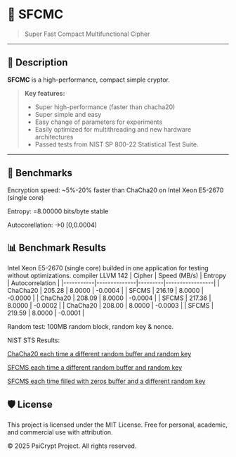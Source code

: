 # 🚀 SFCMC

> Super Fast Compact Multifunctional Cipher

---

## 📖 Description

**SFCMC** is a high-performance, compact simple cryptor.  

> **Key features:**
> - Super high-performance (faster than chacha20)
> - Super simple and easy
> - Easy change of parameters for experiments
> - Easily optimized for multithreading and new hardware architectures
> - Passed tests from NIST SP 800-22 Statistical Test Suite.

---

## 🧪 Benchmarks
Encryption speed: ~5%-20% faster than ChaCha20 on Intel Xeon E5-2670 (single core)

Entropy: =8.00000 bits/byte stable

Autocorellation: ->0  [0,0.0004)

## 📊 Benchmark Results
Intel Xeon E5-2670 (single core)
builded in one application for testing without optimizations. compiler LLVM 142
| Cipher    | Speed (MB/s) | Entropy | Autocorrelation |
|-----------|--------------|---------|-----------------|
| ChaCha20  | 205.28       | 8.0000  | -0.0004          |
| SFCMS     | 216.19       | 8.0000  | -0.0000          |
| ChaCha20  | 208.09       | 8.0000  | -0.0004          |
| SFCMS     | 217.36       | 8.0000  | -0.0002          |
| ChaCha20  | 208.00       | 8.0000  | -0.0003          |
| SFCMS     | 219.59       | 8.0000  | -0.0001          |

Random test: 100MB random block, random key & nonce.


NIST STS Results:

[ChaCha20 each time a different random buffer and random key](Results/chachaRND.txt)

[SFCMS each time a different random buffer and random key](Results/SFCMC_RND.txt)

[SFCMS each time filled with zeros buffer and a different random key](Results/SFCMC_0.txt)


## 🛡 License
This project is licensed under the MIT License.
Free for personal, academic, and commercial use with attribution.

© 2025 PsiCrypt Project. All rights reserved.



